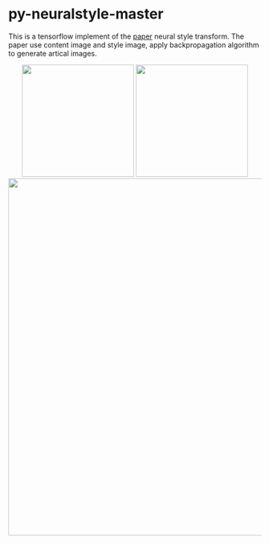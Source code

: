 # py-neuralstyle-master

This is a tensorflow implement of the [paper](https://arxiv.org/abs/1508.06576) neural style transform. The paper use content image and style image, apply backpropagation algorithm to generate artical images.

<div align="center">
 <img src="https://github.com/YannZyl/py-neuralstyle-master/blob/master/data/image/content-3.jpg" height="223px">
 <img src="https://github.com/YannZyl/py-neuralstyle-master/blob/master/data/image/style-8.png" height="223px">
 <img src="https://github.com/YannZyl/py-neuralstyle-master/blob/master/data/image/content3_style8.png" width="710px">
</div>
